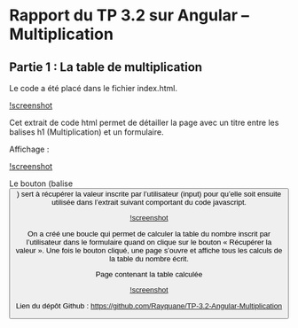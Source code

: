 # Rapport du TP 3.2 sur Angular – Multiplication


## Partie 1 : La table de multiplication


Le code a été placé dans le fichier index.html.

[!screenshot](https://user-images.githubusercontent.com/78152375/142063448-958f54de-39c9-42e7-9e04-a6067109b01c.PNG)


Cet extrait de code html permet de détailler la page avec un titre entre les balises h1 (Multiplication) et un formulaire.

  
Affichage : 

[!screenshot](https://user-images.githubusercontent.com/78152375/142063496-31ada7d8-ee06-46c0-adf8-bfd1e848f570.PNG)

Le bouton (balise <button>) sert à récupérer la valeur inscrite par l’utilisateur (input) pour qu’elle soit ensuite utilisée dans l’extrait suivant comportant du code javascript.
  
[!screenshot](https://user-images.githubusercontent.com/78152375/142063502-5edabbb1-51b9-4a02-9192-e1d4f8e64c7b.PNG)

On a créé une boucle qui permet de calculer la table du nombre inscrit par l’utilisateur dans le formulaire quand on clique sur le bouton « Récupérer la valeur ». Une fois le bouton cliqué, une page s’ouvre et affiche tous les calculs de la table du nombre écrit.

Page contenant la table calculée
  
[!screenshot](https://user-images.githubusercontent.com/78152375/142063514-3d86f2db-b3e2-4a3e-9f6e-8944e7ea3ebe.PNG)


Lien du dépôt Github : https://github.com/Rayquane/TP-3.2-Angular-Multiplication
